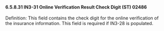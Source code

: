 #### 6.5.8.31 IN3-31 Online Verification Result Check Digit (ST) 02486

Definition: This field contains the check digit for the online verification of the insurance information. This field is required if IN3-28 is populated.
